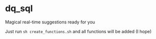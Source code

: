 # dq_sql
Magical real-time suggestions ready for you

Just run `sh create_functions.sh` and all functions will be added (I hope)

